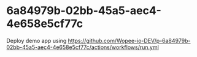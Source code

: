 # 6a84979b-02bb-45a5-aec4-4e658e5cf77c
Deploy demo app using https://github.com/Wopee-io-DEV/p-6a84979b-02bb-45a5-aec4-4e658e5cf77c/actions/workflows/run.yml
